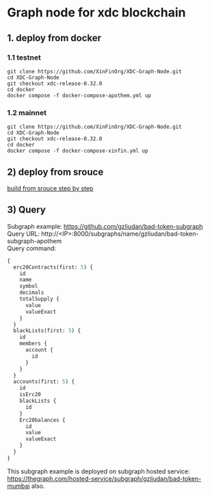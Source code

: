 # Graph node for xdc blockchain

## 1. deploy from docker

### 1.1 testnet


```shell
git clone https://github.com/XinFinOrg/XDC-Graph-Node.git
cd XDC-Graph-Node
git checkout xdc-release-0.32.0
cd docker
docker compose -f docker-compose-apothem.yml up
```

### 1.2 mainnet

```shell
git clone https://github.com/XinFinOrg/XDC-Graph-Node.git
cd XDC-Graph-Node
git checkout xdc-release-0.32.0
cd docker
docker compose -f docker-compose-xinfin.yml up
```

## 2) deploy from srouce

[build from srouce step by step](./docs/deploy-from-source.md)

## 3) Query

Subgraph example: https://github.com/gzliudan/bad-token-subgraph  
Query URL: http://\<IP\>:8000/subgraphs/name/gzliudan/bad-token-subgraph-apothem  
Query command:

```graphql
{
  erc20Contracts(first: 5) {
    id
    name
    symbol
    decimals
    totalSupply {
      value
      valueExact
    }
  }
  blackLists(first: 5) {
    id
    members {
      account {
        id
      }
    }
  }
  accounts(first: 5) {
    id
    isErc20
    blackLists {
      id
    }
    Erc20balances {
      id
      value
      valueExact
    }
  }
}
```

This subgraph example is deployed on subgraph hosted service: https://thegraph.com/hosted-service/subgraph/gzliudan/bad-token-mumbai also.
